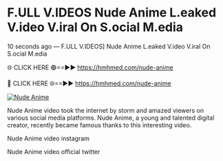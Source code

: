 # F.ULL V.IDEOS Nude Anime L.eaked V.ideo V.iral On S.ocial M.edia

10 seconds ago — F.ULL V.IDEOS] Nude Anime L.eaked V.ideo V.iral On S.ocial M.edia

🌐 CLICK HERE 🟢==►► https://hmhmed.com/nude-anime

🔴 CLICK HERE 🌐==►► https://hmhmed.com/nude-anime

[![Nude Anime](https://i.imgur.com/dJHk4Zq.gif)](https://hmhmed.com/nude-anime)

Nude Anime video took the internet by storm and amazed viewers on various social media platforms. Nude Anime, a young and talented digital creator, recently became famous thanks to this interesting video.

Nude Anime video instagram

Nude Anime video official twitter